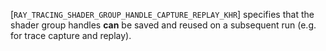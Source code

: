 [`RAY_TRACING_SHADER_GROUP_HANDLE_CAPTURE_REPLAY_KHR`]
specifies that the shader group handles  **can**  be saved and reused on a
subsequent run (e.g. for trace capture and replay).